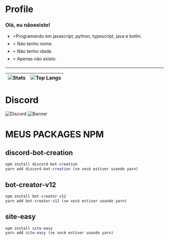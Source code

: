 # Profile

### Olá, eu nãoexisto!
- ⭐Programando em javascript, python, typescript, java e kotlin.
- ⭐ Não tenho nome.
- ⭐ Não tenho idade.
- ⭐ Apenas não existo.


---
| ![Stats](https://github-readme-stats.vercel.app/api?username=naoexistobb&count_private=true&show_icons=true&title_color=246bce&text_color=ffffff&bg_color=151515&include_all_commits=true&hide_border=true&hide_title=true) | ![Top Langs](https://github-readme-stats.vercel.app/api/top-langs/?username=naoexistobb&count_private=true&show_icons=true&layout=compact&title_color=246bced&text_color=ffffff&bg_color=151515&hide_border=true) |
| ------------- | ------------- |

# Discord

![Discord](https://discord.c99.nl/widget/theme-1/461346834342739978.png)
![Banner](https://discordapp.com/api/guilds/905313423007567894/widget.png?style=banner2)

# MEUS PACKAGES NPM 


## discord-bot-creation
```js
npm install discord-bot-creation
yarn add discord-bot-creation (se você estiver usando yarn)
```

##  bot-creator-v12

```js
npm install bot-creator-v12
yarn add bot-creator-v12 (se você estiver usando yarn)
```

## site-easy

```js
npm install site-easy
yarn add site-easy (se você estiver usando yarn)
```
